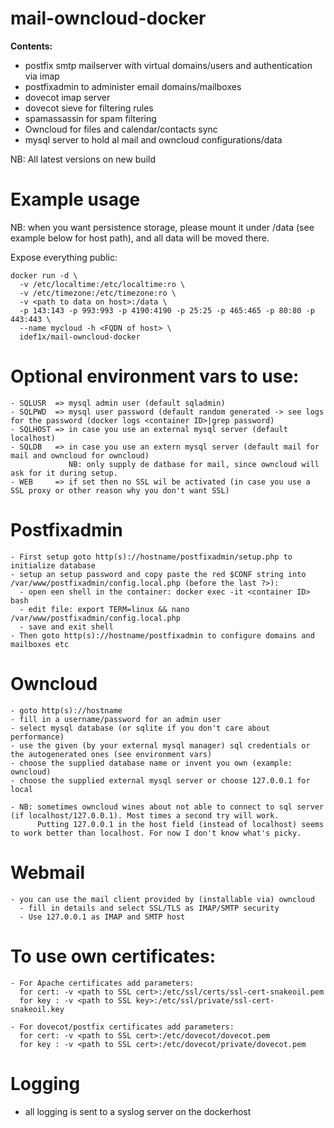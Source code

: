 # mail-owncloud-docker
**Contents:**
- postfix smtp mailserver with virtual domains/users and authentication
  via imap
- postfixadmin to administer email domains/mailboxes
- dovecot imap server
- dovecot sieve for filtering rules
- spamassassin for spam filtering
- Owncloud for files and calendar/contacts sync 
- mysql server to hold al mail and owncloud configurations/data

NB: All latest versions on new build

# Example usage

NB: when you want persistence storage, please mount it under /data (see example below for host path), and all data will be moved there.

Expose everything public:
```
docker run -d \
  -v /etc/localtime:/etc/localtime:ro \
  -v /etc/timezone:/etc/timezone:ro \
  -v <path to data on host>:/data \
  -p 143:143 -p 993:993 -p 4190:4190 -p 25:25 -p 465:465 -p 80:80 -p 443:443 \
  --name mycloud -h <FQDN of host> \
  idef1x/mail-owncloud-docker
```
# Optional environment vars to use:
```
- SQLUSR  => mysql admin user (default sqladmin)
- SQLPWD  => mysql user password (default random generated -> see logs for the password (docker logs <container ID>|grep password)
- SQLHOST => in case you use an external mysql server (default localhost)
- SQLDB   => in case you use an extern mysql server (default mail for mail and owncloud for owncloud)
             NB: only supply de datbase for mail, since owncloud will ask for it during setup.
- WEB     => if set then no SSL wil be activated (in case you use a SSL proxy or other reason why you don't want SSL)
```
# Postfixadmin
```
- First setup goto http(s)://hostname/postfixadmin/setup.php to initialize database
- setup an setup password and copy paste the red $CONF string into /var/www/postfixadmin/config.local.php (before the last ?>):
  - open een shell in the container: docker exec -it <container ID> bash
  - edit file: export TERM=linux && nano /var/www/postfixadmin/config.local.php 
  - save and exit shell
- Then goto http(s)://hostname/postfixadmin to configure domains and mailboxes etc
```
# Owncloud
```
- goto http(s)://hostname 
- fill in a username/password for an admin user
- select mysql database (or sqlite if you don't care about performance)
- use the given (by your external mysql manager) sql credentials or the autogenerated ones (see environment vars)
- choose the supplied database name or invent you own (example: owncloud)
- choose the supplied external mysql server or choose 127.0.0.1 for local 

- NB: sometimes owncloud wines about not able to connect to sql server (if localhost/127.0.0.1). Most times a second try will work.
      Putting 127.0.0.1 in the host field (instead of localhost) seems to work better than localhost. For now I don't know what's picky. 
```
# Webmail
```
- you can use the mail client provided by (installable via) owncloud 
  - fill in details and select SSL/TLS as IMAP/SMTP security 
  - Use 127.0.0.1 as IMAP and SMTP host 
```
# To use own certificates:
```
- For Apache certificates add parameters:
  for cert: -v <path to SSL cert>:/etc/ssl/certs/ssl-cert-snakeoil.pem
  for key : -v <path to SSL key>:/etc/ssl/private/ssl-cert-snakeoil.key

- For dovecot/postfix certificates add parameters:
  for cert: -v <path to SSL cert>:/etc/dovecot/dovecot.pem
  for key : -v <path to SSL cert>:/etc/dovecot/private/dovecot.pem
```

# Logging
- all logging is sent to a syslog server on the dockerhost

